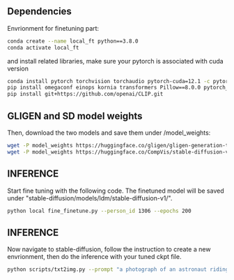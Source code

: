 ## Dependencies
Envrionment for finetuning part:

```bash
conda create --name local_ft python==3.8.0
conda activate local_ft
```
and install related libraries, make sure your pytorch is associated with cuda version

```bash
conda install pytorch torchvision torchaudio pytorch-cuda=12.1 -c pytorch -c nvidia
pip install omegaconf einops kornia transformers Pillow==8.0.0 pytorch_lightning
pip install git+https://github.com/openai/CLIP.git
```

## GLIGEN and SD model weights
Then, download the two models and save them under /model_weights:

```bash
wget -P model_weights https://huggingface.co/gligen/gligen-generation-text-box/resolve/main/diffusion_pytorch_model.bin
wget -P model_weights https://huggingface.co/CompVis/stable-diffusion-v-1-4-original/resolve/main/sd-v1-4.ckpt
```

## INFERENCE
Start fine tuning with the following code. The finetuned model will be saved under "stable-diffusion/models/ldm/stable-diffusion-v1/". 

```bash
python local fine_finetune.py --person_id 1306 --epochs 200
```


## INFERENCE
Now navigate to stable-diffusion, follow the instruction to create a new envrionment, then do the inference with your tuned ckpt file.

```bash
python scripts/txt2img.py --prompt "a photograph of an astronaut riding a horse" --plms 
```
